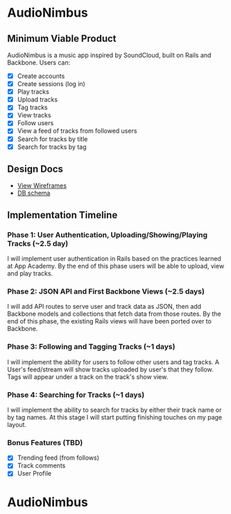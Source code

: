 # AudioNimbus



## Minimum Viable Product
AudioNimbus is a music app inspired by SoundCloud, built on Rails and Backbone.
Users can:

- [x] Create accounts
- [x] Create sessions (log in)
- [x] Play tracks
- [x] Upload tracks
- [x] Tag tracks
- [x] View tracks
- [x] Follow users
- [x] View a feed of tracks from followed users
- [x] Search for tracks by title
- [x] Search for tracks by tag

## Design Docs
* [View Wireframes][views]
* [DB schema][schema]

[views]: ./docs/views.md
[schema]: ./docs/schema.md

## Implementation Timeline

### Phase 1: User Authentication, Uploading/Showing/Playing Tracks (~2.5 day)
I will implement user authentication in Rails based on the practices learned at
App Academy. By the end of this phase users will be able to upload, view and
play tracks.


### Phase 2: JSON API and First Backbone Views (~2.5 days)
I will add API routes to serve user and track data as JSON, then add Backbone
models and collections that fetch data from those routes. By the end of this
phase, the existing Rails views will have been ported over to Backbone.


### Phase 3: Following and Tagging Tracks (~1 days)
I will implement the ability for users to follow other users and tag tracks.
A User's feed/stream will show tracks uploaded by user's that they follow. Tags
will appear under a track on the track's show view.


### Phase 4: Searching for Tracks (~1 days)
I will implement the ability to search for tracks by either their track name or
by tag names. At this stage I will start putting finishing touches on my page
layout.


### Bonus Features (TBD)
- [x] Trending feed (from follows)
- [x] Track comments
- [x] User Profile
# AudioNimbus
